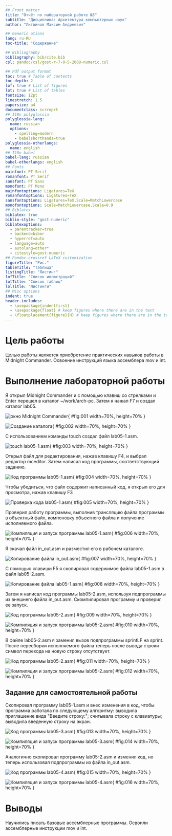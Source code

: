 ```yaml
---
## Front matter
title: "Отчёт по лабораторной работе №5"
subtitle: "Дисциплина: Архитектура компьютерных наук"
author: "Литвинов Максим Андреевич"

## Generic otions
lang: ru-RU
toc-title: "Содержание"

## Bibliography
bibliography: bib/cite.bib
csl: pandoc/csl/gost-r-7-0-5-2008-numeric.csl

## Pdf output format
toc: true # Table of contents
toc-depth: 2
lof: true # List of figures
lot: true # List of tables
fontsize: 12pt
linestretch: 1.5
papersize: a4
documentclass: scrreprt
## I18n polyglossia
polyglossia-lang:
  name: russian
  options:
	- spelling=modern
	- babelshorthands=true
polyglossia-otherlangs:
  name: english
## I18n babel
babel-lang: russian
babel-otherlangs: english
## Fonts
mainfont: PT Serif
romanfont: PT Serif
sansfont: PT Sans
monofont: PT Mono
mainfontoptions: Ligatures=TeX
romanfontoptions: Ligatures=TeX
sansfontoptions: Ligatures=TeX,Scale=MatchLowercase
monofontoptions: Scale=MatchLowercase,Scale=0.9
## Biblatex
biblatex: true
biblio-style: "gost-numeric"
biblatexoptions:
  - parentracker=true
  - backend=biber
  - hyperref=auto
  - language=auto
  - autolang=other*
  - citestyle=gost-numeric
## Pandoc-crossref LaTeX customization
figureTitle: "Рис."
tableTitle: "Таблица"
listingTitle: "Листинг"
lofTitle: "Список иллюстраций"
lotTitle: "Список таблиц"
lolTitle: "Листинги"
## Misc options
indent: true
header-includes:
  - \usepackage{indentfirst}
  - \usepackage{float} # keep figures where there are in the text
  - \floatplacement{figure}{H} # keep figures where there are in the text
---
```


# Цель работы

Целью работы является приобретение практических навыков работы в Midnight Commander. 
Освоение инструкций языка ассемблера mov и int.

# Выполнение лабораторной работы

Я открыл Midnight Commander и с помощью клавиш со стрелками и Enter перешел в каталог 
~/work/arch-pc. Затем я нажал F7 и создал каталог lab05.

![окно Midnight Commander](image/01.png){ #fig:001 width=70%, height=70% }

![Создание каталога](image/02.png){ #fig:002 width=70%, height=70% }

С использованием команды touch создал файл lab05-1.asm.

![touch lab05-1.asm](image/03.png){ #fig:003 width=70%, height=70% }

Открыл файл для редактирования, нажав клавишу F4, и выбрал редактор mceditor. 
Затем написал код программы, соответствующий заданию.

![Код программы lab05-1.asm](image/04.png){ #fig:004 width=70%, height=70% }

Чтобы убедиться, что файл содержит написанный код, я открыл его для просмотра, нажав клавишу F3

![Проверка кода lab05-1.asm](image/05.png){ #fig:005 width=70%, height=70% }

Проверил работу программы, выполнив трансляцию файла программы в объектный файл, 
компоновку объектного файла и получение исполняемого файла.
 
![Компиляция и запуск программы lab05-1.asm](image/06.png){ #fig:006 width=70%, height=70% }

Я скачал файл in_out.asm и разместил его в рабочем каталоге.

![Копирование файла in_out.asm](image/07.png){ #fig:007 width=70%, height=70% }

С помощью клавиши F5 я скопировал содержимое файла lab05-1.asm в файл lab05-2.asm.

![Копирование файла lab05-1.asm](image/08.png){ #fig:008 width=70%, height=70% }

Затем я написал код программы lab05-2.asm, используя подпрограммы из внешнего файла 
in_out.asm. Скомпилировал программу и проверил ее запуск.

![Код программы lab05-2.asm](image/09.png){ #fig:009 width=70%, height=70% }

![Компиляция и запуск программы lab05-2.asm](image/10.png){ #fig:010 width=70%, height=70% }

В файле lab05-2.asm я заменил вызов подпрограммы sprintLF на sprint. 
После пересборки исполняемого файла теперь после вывода строки символ 
перехода на новую строку отсутствует.

![Код программы lab05-2.asm](image/11.png){ #fig:011 width=70%, height=70% }

![Компиляция и запуск программы lab05-2.asm](image/12.png){ #fig:012 width=70%, height=70% }

##  Задание для самостоятельной работы

Скопировал программу lab05-1.asm и внес изменения в код, чтобы программа работала по следующему алгоритму: 
выводила приглашение вида "Введите строку:"; считывала строку с клавиатуры; выводила введенную строку на экран.

![Код программы lab05-3.asm](image/13.png){ #fig:013 width=70%, height=70% }

![Компиляция и запуск программы lab05-3.asm](image/14.png){ #fig:014 width=70%, height=70% }

Аналогично скопировал программу lab05-2.asm и изменил код, но теперь использовал подпрограммы из файла 
in_out.asm.

![Код программы lab05-4.asm](image/15.png){ #fig:015 width=70%, height=70% }

![Компиляция и запуск программы lab05-4.asm](image/16.png){ #fig:016 width=70%, height=70% }

# Выводы

Научились писать базовые ассемблерные программы. Освоили ассемблерные инструкции mov и int.
